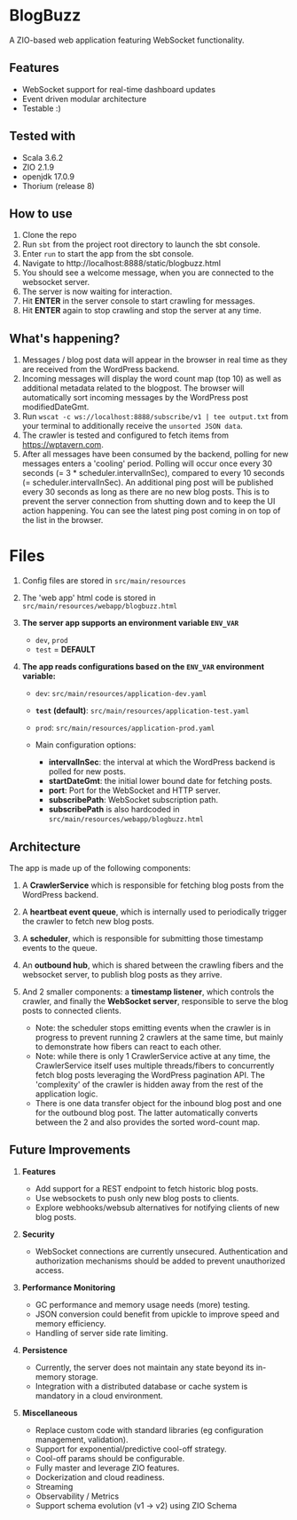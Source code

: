 # BlogBuzz

A ZIO-based web application featuring WebSocket functionality.

## Features

- WebSocket support for real-time dashboard updates
- Event driven modular architecture
- Testable :)

## Tested with

- Scala 3.6.2
- ZIO 2.1.9
- openjdk 17.0.9
- Thorium (release 8)

## How to use

1. Clone the repo
2. Run ```sbt``` from the project root directory to launch the sbt console.
3. Enter ```run``` to start the app from the sbt console.
4. Navigate to http://localhost:8888/static/blogbuzz.html
5. You should see a welcome message, when you are connected to the websocket server.
7. The server is now waiting for interaction.
8. Hit **ENTER** in the server console to start crawling for messages.
9. Hit **ENTER** again to stop crawling and stop the server at any time.

## What's happening?
1. Messages / blog post data will appear in the browser in real time as they are received from the WordPress backend.
2. Incoming messages will display the word count map (top 10) as well as additional metadata related to the blogpost. The browser will automatically sort incoming messages by the WordPress post modifiedDateGmt.
3. Run `wscat -c ws://localhost:8888/subscribe/v1 | tee output.txt` from your terminal to additionally receive the `unsorted JSON data`.
4. The crawler is tested and configured to fetch items from https://wptavern.com.
5. After all messages have been consumed by the backend, polling for new messages enters a 'cooling' period. Polling will occur once every 30 seconds (= 3 * scheduler.intervalInSec), compared to every 10 seconds (= scheduler.intervalInSec). An additional ping post will be published every 30 seconds as long as there are no new blog posts. This is to prevent the server connection from shutting down and to keep the UI action happening. You can see the latest ping post coming in on top of the list in the browser.

# Files

1. Config files are stored in `src/main/resources`
2. The 'web app' html code is stored in `src/main/resources/webapp/blogbuzz.html`
3. **The server app supports an environment variable `ENV_VAR`**
    * `dev`, `prod`
    * `test` = **DEFAULT**

4. **The app reads configurations based on the `ENV_VAR` environment variable:**
    - `dev`: `src/main/resources/application-dev.yaml`
    - **`test` (default)**: `src/main/resources/application-test.yaml`
    - `prod`: `src/main/resources/application-prod.yaml`
 
    - Main configuration options:
        - **intervalInSec**: the interval at which the WordPress backend is polled for new posts.
        - **startDateGmt**: the initial lower bound date for fetching posts.
        - **port**: Port for the WebSocket and HTTP server.
        - **subscribePath**: WebSocket subscription path. 
        - **subscribePath** is also hardcoded in `src/main/resources/webapp/blogbuzz.html`

## Architecture

The app is made up of the following components:
1. A **CrawlerService** which is responsible for fetching blog posts from the WordPress backend.
2. A **heartbeat event queue**, which is internally used to periodically trigger the crawler to fetch new blog posts.
3. A **scheduler**, which is responsible for submitting those timestamp events to the queue.
4. An **outbound hub**, which is shared between the crawling fibers and the websocket server, to publish blog posts as they arrive.
5. And 2 smaller components: a **timestamp listener**, which controls the crawler, and finally  the **WebSocket server**, responsible to serve the blog posts to connected clients. 

   - Note: the scheduler stops emitting events when the crawler is in progress to prevent running 2 crawlers at  the same time, but mainly to demonstrate how fibers can react to each other.
   - Note: while there is only 1 CrawlerService active at any time, the CrawlerService itself uses multiple threads/fibers to concurrently fetch blog posts leveraging the WordPress pagination API. The 'complexity' of the crawler is hidden away from the rest of the application logic.
   - There is one data transfer object for the inbound blog post and one for the outbound blog post. The latter  automatically converts between the 2 and also provides the sorted word-count map.

## Future Improvements

1. **Features**
    - Add support for a REST endpoint to fetch historic blog posts.
    - Use websockets to push only new blog posts to clients.
    - Explore webhooks/websub alternatives for notifying clients of new blog posts.
    
2. **Security**

    - WebSocket connections are currently unsecured. Authentication and authorization mechanisms should be added to prevent unauthorized access.

3. **Performance Monitoring**

    - GC performance and memory usage needs (more) testing.
    - JSON conversion could benefit from upickle to improve speed and memory efficiency.
    - Handling of server side rate limiting.
      
4. **Persistence**

    * Currently, the server does not maintain any state beyond its in-memory storage.
    * Integration with a distributed database or cache system is mandatory in a cloud environment.

5. **Miscellaneous**    

    * Replace custom code with standard libraries (eg configuration management, validation).
    * Support for exponential/predictive cool-off strategy.
    * Cool-off params should be configurable.
    * Fully master and leverage ZIO features.
    * Dockerization and cloud readiness.
    * Streaming
    * Observability / Metrics
    * Support schema evolution (v1 -> v2) using ZIO Schema 